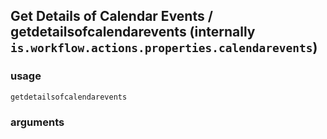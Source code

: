 
## Get Details of Calendar Events / getdetailsofcalendarevents (internally `is.workflow.actions.properties.calendarevents`)




### usage
`getdetailsofcalendarevents `

### arguments

